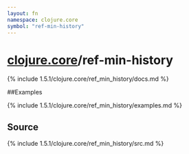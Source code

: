 ```yaml
---
layout: fn
namespace: clojure.core
symbol: "ref-min-history"
---
```


# [clojure.core](../)/ref-min-history

{% include 1.5.1/clojure.core/ref_min_history/docs.md %}

##Examples

{% include 1.5.1/clojure.core/ref_min_history/examples.md %}
## Source
{% include 1.5.1/clojure.core/ref_min_history/src.md %}

